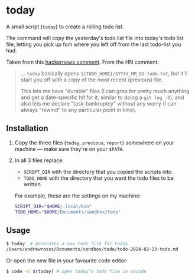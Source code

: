 # today

A small script (`today`) to create a rolling todo list.

The command will copy the yesterday's todo list file into today's todo list file, letting you pick up fom where you left off from the last todo-list you had.

Taken from this [hackernews comment](https://news.ycombinator.com/item?id=39433880). From the HN comment:

> ... `today` basically opens `${TODO_HOME}/$YYYY_MM_DD-todo.txt`, but it'll start you off with a copy of the most recent (previous) file.
>
> This lets me have "durable" files (I can grep for pretty much anything and get a date-specific hit for it, similar to doing a `git log -S`), and also lets me declare "task-bankruptcy" without any worry (I can always "rewind" to any particular point in time).

## Installation

1. Copy the three files (`today`, `previous`, `report`) somewhere on your machine — make sure they're on your `$PATH`.
1. In all 3 files replace:
   - `SCRIPT_DIR` with the directory that you copied the scripts into.
   - `TODO_HOME` with the directory that you want the todo files to be written.

    For example, these are the settings on my machine:

    ```bash
    SCRIPT_DIR="$HOME/.local/bin"
    TODO_HOME="$HOME/Documents/sandbox/todo"
    ```

## Usage

```bash
$ today  # generates a new todo file for today
/Users/andrewrosss/Documents/sandbox/todo/todo-2024-02-23-todo.md
```

Or open the new file in your favourite code editor:

```bash
$ code -n $(today) # open today's todo file in vscode
```